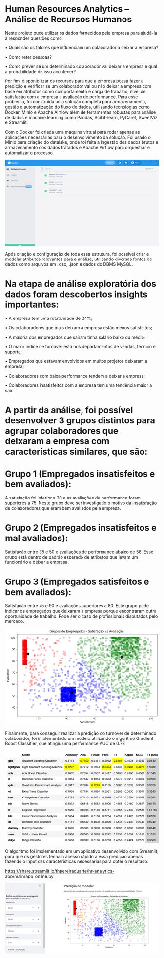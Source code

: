 # Human Resources Analytics – Análise de Recursos Humanos

Neste projeto pude utilizar os dados fornecidos pela empresa para ajudá-la a responder questões como:

•	Quais são os fatores que influenciam um colaborador a deixar a empresa?

•	Como reter pessoas?

•	Como prever se um determinado colaborador vai deixar a empresa e qual a probabilidade de isso acontecer?

Por fim, disponibilizar os recursos para que a empresa possa fazer a predição e verificar se um colaborador vai ou não deixar a empresa com base em atributos como comportamento e carga de trabalho, nível de satisfação com a empresa e avaliação de performance.
Para esse problema, foi construída uma solução completa para armazenamento, gestão e automatização do fluxo de dados, utilizando tecnologias como Docker, Minio e Apache Airflow além de ferramentas robustas para análise de dados e machine learning como Pandas, Scikit-learn, PyCaret, SweetViz e Streamlit.

Com o Docker foi criada uma máquina virtual para rodar apenas as aplicações necessárias para o desenvolvimento da solução. Foi usado o Minio para criação do datalake, onde foi feita a ingestão dos dados brutos e armazenamento dos dados tratados e Apache Airflow para orquestrar e automatizar o processo.

<img src="images/docker.png">

Após criação e configuração de toda essa estrutura, foi possível criar e modelar atributos relevantes para a análise, utilizando diversas fontes de dados como arquivos em .xlsx, .json e dados do DBMS MySQL.

# Na etapa de análise exploratória dos dados foram descobertos insights importantes:
•	A empresa tem uma rotatividade de 24%;

•	Os colaboradores que mais deixam a empresa estão menos satisfeitos;

•	A maioria dos empregados que saíram tinha salário baixo ou médio;

•	O maior índice de turnover está nos departamentos de vendas, técnico e suporte;

•	Empregados que estavam envolvidos em muitos projetos deixaram a empresa;

•	Colaboradores com baixa performance tendem a deixar a empresa;

•	Colaboradores insatisfeitos com a empresa tem uma tendência maior a sair.

# A partir da análise, foi possível desenvolver 3 grupos distintos para agrupar colaboradores que deixaram a empresa com características similares, que são:

# Grupo 1 (Empregados insatisfeitos e bem avaliados): 
A satisfação foi inferior a 20 e as avaliações de performance foram superiores a 75.
Neste grupo deve ser investigado o motivo da insatisfação de colaboradores que eram bem avaliados pela empresa.

# Grupo 2 (Empregados insatisfeitos e mal avaliados):
Satisfação entre 35 e 50 e avaliações de performance abaixo de 58.
Esse grupo está dentro de padrão esperado de atributos que levam um funcionário a deixar a empresa.

# Grupo 3 (Empregados satisfeitos e bem avaliados):
Satisfação entre 75 e 90 e avaliações superiores a 80. 
Este grupo pode indicar os empregados que deixaram a empresa porque encontraram outra oportunidade de trabalho. Pode ser o caso de profissionais disputados pelo mercado.

<img src="images/clusters123.png">

Finalmente, para conseguir realizar a predição do turnover de determinado colaborador, foi implementado um modelo utilizando o algoritmo Gradient Boost Classifier, que atingiu uma performance AUC de 0.77.

<img src="images/model.png">

O algoritmo foi implementado em um aplicativo desenvolvido com Streamlit, para que os gestores tenham acesso rápido a essa predição apenas fazendo o input das características necessárias para obter o resultado:

https://share.streamlit.io/thpereiraduarte/hr-analytics-app/main/app_online.py


<img src="images/app.png">

